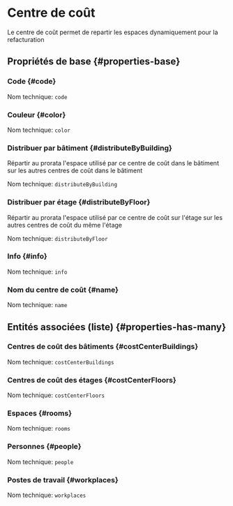 # Centre de coût
<!--- THIS FILE IS GENERATED PLEASE DO NOT EDIT IT DIRECTLY --->

Le centre de coût permet de repartir les espaces dynamiquement pour la refacturation

## Propriétés de base {#properties-base} ##

### Code {#code}



Nom technique: ```code```

### Couleur {#color}



Nom technique: ```color```

### Distribuer par bâtiment {#distributeByBuilding}

Répartir au prorata l'espace utilisé par ce centre de coût dans le bâtiment sur les autres centres de coût dans le bâtiment

Nom technique: ```distributeByBuilding```

### Distribuer par étage {#distributeByFloor}

Répartir au prorata l'espace utilisé par ce centre de coût sur l'étage sur les autres centres de coût du même l'étage

Nom technique: ```distributeByFloor```

### Info {#info}



Nom technique: ```info```

### Nom du centre de coût {#name}



Nom technique: ```name```




## Entités associées (liste) {#properties-has-many} ##

### Centres de coût des bâtiments {#costCenterBuildings}



Nom technique: ```costCenterBuildings```

### Centres de coût des étages {#costCenterFloors}



Nom technique: ```costCenterFloors```

### Espaces {#rooms}



Nom technique: ```rooms```

### Personnes {#people}



Nom technique: ```people```

### Postes de travail {#workplaces}



Nom technique: ```workplaces```





